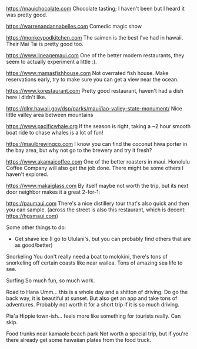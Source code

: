 https://mauichocolate.com
Chocolate tasting; I haven't been but I heard it was pretty good.

https://warrenandannabelles.com
Comedic magic show

https://monkeypodkitchen.com
The saimen is the best I've had in hawaii.  Their Mai Tai is pretty good too.

https://www.lineagemaui.com
One of the better modern restaurants, they seem to actually experiment a little :).

https://www.mamasfishhouse.com
Not overrated fish house. Make reservations early, try to make sure you can get a view near the ocean.

https://www.korestaurant.com
Pretty good restaurant, haven't had a dish here I didn't like.

https://dlnr.hawaii.gov/dsp/parks/maui/iao-valley-state-monument/
Nice little valley area between mountains

https://www.pacificwhale.org
If the season is right, taking a ~2 hour smooth boat ride to chase whales is a lot of fun!

https://mauibrewingco.com
I know you can find the coconut hiwa porter in the bay area, but why not go to the brewery and try it fresh?

https://www.akamaicoffee.com
One of the better roasters in maui. Honolulu Coffee Company will also get the job done. There might be some others I haven't explored.

https://www.makaiglass.com
By itself maybe not worth the trip, but its next door neighbor makes it a great 2-for-1:

https://paumaui.com
There's a nice distillery tour that's also quick and then you can sample.  (across the street is also this restaurant, which is decent: https://hgsmaui.com)

Some other things to do:
- Get shave ice (I go to Ululani's, but you can probably find others that are as good/better)

Snorkeling
You don't really need a boat to molokini, there's tons of snorkeling off certain coasts like near wailea. Tons of amazing sea life to see.

Surfing
So much fun, so much work.

Road to Hana
Umm... this is a whole day and a shitton of driving.  Do go the back way, it is beautiful at sunset. But also get an app and take tons of adventures. Probably not worth it for a short trip if it is so much driving.

Pia'a
Hippie town-ish... feels more like something for tourists really. Can skip.

Food trunks near kamaole beach park
Not worth a special trip, but if you're there already get some hawaiian plates from the food truck.
